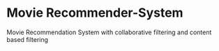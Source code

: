 # Movie Recommender-System
Movie Recommendation System with collaborative filtering and content based filtering
